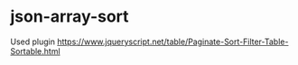 # json-array-sort

Used plugin
https://www.jqueryscript.net/table/Paginate-Sort-Filter-Table-Sortable.html
